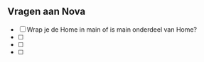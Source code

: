 ## Vragen aan Nova
- [ ] Wrap je de Home in main of is main onderdeel van Home?
- [ ] 
- [ ] 
- [ ] 
